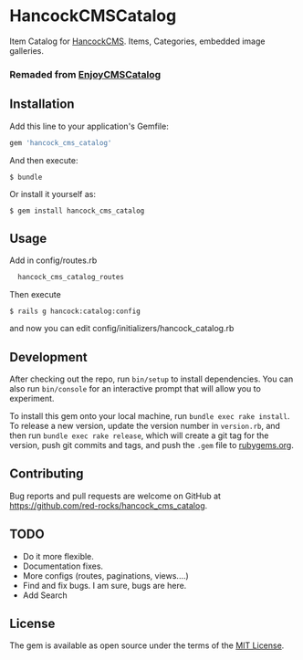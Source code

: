 # HancockCMSCatalog

Item Catalog for [HancockCMS](https://github.com/red-rocks/hancock_cms). Items, Categories, embedded image galleries.

### Remaded from [EnjoyCMSCatalog](https://github.com/red-rocks/enjoy_cms_catalog)

## Installation

Add this line to your application's Gemfile:

```ruby
gem 'hancock_cms_catalog'
```

And then execute:

    $ bundle

Or install it yourself as:

    $ gem install hancock_cms_catalog

## Usage

Add in config/routes.rb

```ruby
  hancock_cms_catalog_routes
```

Then execute

    $ rails g hancock:catalog:config

and now you can edit config/initializers/hancock_catalog.rb

## Development

After checking out the repo, run `bin/setup` to install dependencies. You can also run `bin/console` for an interactive prompt that will allow you to experiment.

To install this gem onto your local machine, run `bundle exec rake install`. To release a new version, update the version number in `version.rb`, and then run `bundle exec rake release`, which will create a git tag for the version, push git commits and tags, and push the `.gem` file to [rubygems.org](https://rubygems.org).

## Contributing

Bug reports and pull requests are welcome on GitHub at https://github.com/red-rocks/hancock_cms_catalog.

## TODO

  * Do it more flexible.
  * Documentation fixes.
  * More configs  (routes, paginations, views....)
  * Find and fix bugs. I am sure, bugs are here.
  * Add Search

## License

The gem is available as open source under the terms of the [MIT License](http://opensource.org/licenses/MIT).
